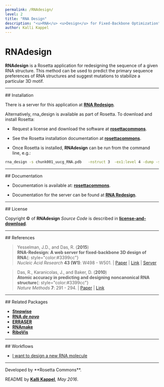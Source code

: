 ```yaml
---
permalink: /RNAdesign/
level: 2
title: "RNA Design"
description: "<u>RNA</u> <u>Design</u> for Fixed-Backbone Optimization"
author: Kalli Kappel
---
```


# RNAdesign

**RNAdesign** is a Rosetta application for redesigning the sequence of a given RNA structure. This method can be used to predict the primary sequence preferences of RNA structures and suggest mutations to stabilize a particular 3D motif.

<hr/>
## Installation

There is a server for this application at [**RNA Redesign**](http://rnaredesign.stanford.edu/).

Alternatively, rna_design is available as part of Rosetta. To download and install Rosetta:

- Request a license and download the software at [**rosettacommons**](https://www.rosettacommons.org/software/license-and-download).

- See the Rosetta installation documentation at [**rosettacommons**](https://www.rosettacommons.org/docs/latest/getting_started/Getting-Started).

- Once Rosetta is installed, **RNAdesign** can be run from the command line, e.g.:

```bash
rna_design -s chunk001_uucg_RNA.pdb   -nstruct 3  -ex1:level 4 -dump -score:weights farna/rna_hires.wts
```

<hr/>
## Documentation

* Documentation is available at: [**rosettacommons**](https://www.rosettacommons.org/docs/latest/application_documentation/rna/rna-design).

* Documentation for the server can be found at [**RNA Redesign**](http://rnaredesign.stanford.edu/res/html/Tutorial.html).

<hr/>
## License

Copyright &copy; of **RNAdesign** _Source Code_ is described in [**license-and-download**](https://www.rosettacommons.org/software/license-and-download).

<hr/>
## References

>Yesselman, J.D., and Das, R. (**2015**)<br/>
>**RNA-Redesign: A web server for fixed-backbone 3D design of RNA**{: style="color:#3399cc"}<br/>
>*Nucleic Acid Research* **43 (W1)**: W498 - W501. | [Paper](https://daslab.stanford.edu/site_data/pub_pdf/2015_Yesselman_NAR.pdf) | [Link](http://nar.oxfordjournals.org/content/43/W1/W498) | [Server](http://rnaredesign.stanford.edu/)

>Das, R., Karanicolas, J., and Baker, D. (**2010**)<br/>
>**Atomic accuracy in predicting and designing noncanonical RNA structure**{: style="color:#3399cc"}<br/>
>*Nature Methods* **7**: 291 - 294. | [Paper](https://daslab.stanford.edu/site_data/pub_pdf/2010_Das_NatMeth.pdf) | [Link](http://www.nature.com/nmeth/journal/v7/n4/abs/nmeth.1433.html)

<hr/>
## Related Packages

* [**Stepwise**](/Stepwise/)
* [**RNA _de novo_**](/RNAdenovo/)
* [**ERRASER**](/ERRASER/)
* [**RNAmake**](/RNAMake/)
* [**RiboVis**](/RiboVis/)

<hr/>
## Workflows

* [I want to design a new RNA molecule](/workflows/design/)

<hr/>
Developed by **Rosetta Commons**.

README by [**Kalli Kappel**](https://github.com/kkappel1), *May 2016*.


